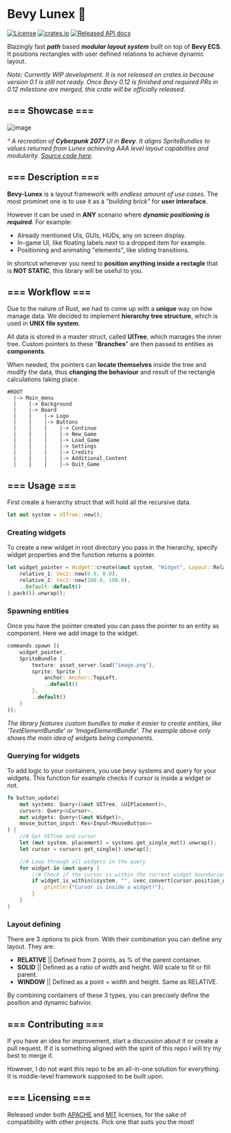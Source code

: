 # Bevy Lunex 🧩

[![License](https://img.shields.io/badge/License-MIT%20or%20Apache%202-blue.svg?label=license)](./LICENSE-MIT)
[![crates.io](https://img.shields.io/crates/v/bevy_lunex.svg)](https://crates.io/crates/bevy_lunex)
[![Released API docs](https://docs.rs/bevy_lunex/badge.svg)](https://docs.rs/bevy_lunex)

Blazingly fast ***path*** based ***modular layout system*** built on top of **Bevy ECS**. It positions rectangles with user defined relations to achieve dynamic layout.

*Note: Currently WIP development. It is not released on crates.io because version 0.1 is still not ready. Once Bevy 0.12 is finished and required PRs in 0.12 milestone are merged, this crate will be officially released.*
## === Showcase ===
![image](https://github.com/bytestring-net/bevy_lunex/assets/49441831/73d96dd1-d851-4a9f-9d58-11aba63e579d)

*^ A recreation of ***Cyberpunk 2077*** UI in ***Bevy***. It aligns SpriteBundles to values returned from Lunex achieving AAA level layout capabilites and modularity. [Source code here](https://github.com/IDEDARY/bevy-lunex-cyberpunk).*

## === Description ===

**Bevy-Lunex** is a layout framework with *endless amount of use cases*. The most prominet one is to use it as a *"building brick"* for **user interaface**.

However it can be used in **ANY** scenario where ***dynamic positioning is required***. For example:

* Already mentioned UIs, GUIs, HUDs, any on screen display.
* In-game UI, like floating labels next to a dropped item for example.
* Positioning and animating "elements", like sliding transitions.

In shortcut whenever you need to **position anything inside a rectagle** that is **NOT STATIC**, this library will be useful to you.

## === Workflow ===

Due to the nature of Rust, we had to come up with a **unique** way on how manage data. We decided to implement **hierarchy tree structure**, which is used in **UNIX file system**.

All data is stored in a master struct, called **UITree**, which manages the inner tree. Custom pointers to these "**Branches**" are then passed to entities as **components**.

When needed, the pointers can **locate themselves** inside the tree and modify the data, thus **changing the behaviour** and result of the rectangle calculations taking place.
```
#ROOT
  |-> Main_menu
  |    |-> Background
  |    |-> Board
  |    |    |-> Logo
  |    |    |-> Buttons
  |    |    |    |-> Continue
  |    |    |    |-> New_Game
  |    |    |    |-> Load_Game
  |    |    |    |-> Settings
  |    |    |    |-> Credits
  |    |    |    |-> Additional_Content
  |    |    |    |-> Quit_Game
 ```

## === Usage ===
First create a hierarchy struct that will hold all the recursive data.
```rust
let mut system = UITree::new();
```
### Creating widgets
To create a new widget in root directory you pass in the hierarchy, specify widget properties and the function returns a pointer. 
```rust
let widget_pointer = Widget::create(&mut system, "Widget", Layout::Relative {
    relative_1: Vec2::new(0.0, 0.0),
    relative_2: Vec2::new(100.0, 100.0),
    ..Default::default()
}.pack()).unwrap();
```
### Spawning entities
Once you have the pointer created you can pass the pointer to an entity as component. Here we add image to the widget.
```rust
commands.spawn ((
    widget_pointer,
    SpriteBundle {
        texture: asset_server.load("image.png"),
        sprite: Sprite {
            anchor: Anchor::TopLeft,
            ..default()
        },
        ..default()
    }
));
```
*The library features custom bundles to make it easier to create entities, like 'TextElementBundle' or 'ImageElementBundle'. The example above only shows the main idea of widgets being components.*
### Querying for widgets
To add logic to your containers, you use bevy systems and query for your widgets. This function for example checks if cursor is inside a widget or not.
```rust
fn button_update(
    mut systems: Query<(&mut UITree, &UIPlacement)>,
    cursors: Query<&Cursor>,
    mut widgets: Query<(&mut Widget)>,
    mouse_button_input: Res<Input<MouseButton>>
) {    
    //# Get UITree and cursor
    let (mut system, placement) = systems.get_single_mut().unwrap();
    let cursor = cursors.get_single().unwrap();

    //# Loop through all widgets in the query
    for widget in &mut query {
        //# Check if the cursor is within the current widget boundaries
        if widget.is_within(&system, "", &vec_convert(cursor.position_world(), &placement.offset)).unwrap(){
            println!("Cursor is inside a widget!");            
        }
    }
}
```
### Layout defining

There are 3 options to pick from. With their combination you can define any layout. They are:
* **RELATIVE** || Defined from 2 points, as % of the parent container.
* **SOLID** || Defined as a ratio of width and height. Will scale to fit or fill parent.
* **WINDOW** || Defined as a point + width and height. Same as RELATIVE.

By combining containers of these 3 types, you can precisely define the position and dynamic bahvior.

## === Contributing ===

If you have an idea for improvement, start a discussion about it or create a pull request. If it is something aligned with the spirit of this repo I will try my best to merge it.

However, I do not want this repo to be an all-in-one solution for everything. It is middle-level framework supposed to be built upon.

## === Licensing ===

Released under both [APACHE](./LICENSE-APACHE) and [MIT](./LICENSE-MIT) licenses, for the sake of compatibility with other projects. Pick one that suits you the most!

